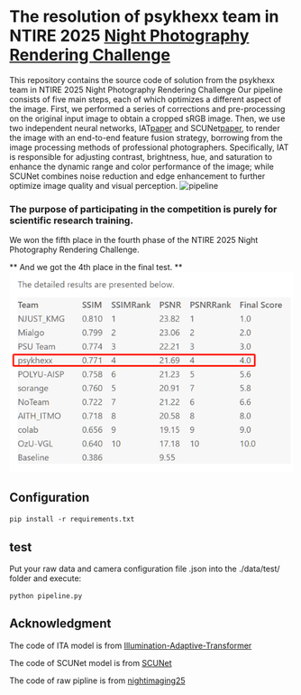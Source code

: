 The resolution of psykhexx team in NTIRE 2025 [Night Photography Rendering Challenge](https://nightimaging.org/)
==============================

  This repository contains the source code of solution from the psykhexx team in NTIRE 2025 Night Photography Rendering Challenge
Our pipeline consists of five main steps, each of which optimizes a different aspect of
the image. First, we performed a series of corrections and pre-processing on the original input image to
obtain a cropped sRGB image. Then, we use two independent neural networks, IAT[paper](https://arxiv.org/abs/2205.14871) and SCUNet[paper](https://arxiv.org/pdf/2203.13278),
to render the image with an end-to-end feature fusion strategy, borrowing from the image processing
methods of professional photographers. Specifically, IAT is responsible for adjusting contrast, brightness,
hue, and saturation to enhance the dynamic range and color performance of the image; while SCUNet
combines noise reduction and edge enhancement to further optimize image quality and visual perception.
![pipeline](picture/pipeline.jpg)

### The purpose of participating in the competition is purely for scientific research training.

We won the fifth place in the fourth phase of the NTIRE 2025 Night Photography Rendering Challenge.

** And we got the 4th place in the final test. ** 
![result](picture/final_rank.png)


## Configuration
```
pip install -r requirements.txt
```

## test
Put your raw data and camera configuration file .json into the ./data/test/ folder and execute:
```
python pipeline.py
```

## Acknowledgment  
The code of ITA model is from  [Illumination-Adaptive-Transformer](https://github.com/cuiziteng/Illumination-Adaptive-Transformer)

The code of SCUNet model is from [SCUNet](https://github.com/cszn/SCUNet)

The code of raw pipline is from [nightimaging25](https://github.com/createcolor/nightimaging25?tab=readme-ov-file)
